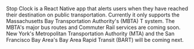 Stop Clock is a React Native app that alerts users when they have reached their destination on public transportation. Currently it only supports the Massachusetts Bay Transportation Authority's (MBTA) T system. The MBTA's major bus routes and Commuter Rail services are coming soon. New York's Metropolitan Transportation Authority (MTA) and the San Francisco Bay Area's Bay Area Rapid Transit (BART) will be coming next.

